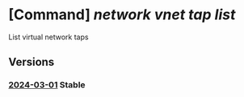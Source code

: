 # [Command] _network vnet tap list_

List virtual network taps

## Versions

### [2024-03-01](/Resources/mgmt-plane/L3N1YnNjcmlwdGlvbnMve30vcHJvdmlkZXJzL21pY3Jvc29mdC5uZXR3b3JrL3ZpcnR1YWxuZXR3b3JrdGFwcw==/2024-03-01.xml) **Stable**

<!-- mgmt-plane /subscriptions/{}/providers/microsoft.network/virtualnetworktaps 2024-03-01 -->
<!-- mgmt-plane /subscriptions/{}/resourcegroups/{}/providers/microsoft.network/virtualnetworktaps 2024-03-01 -->
